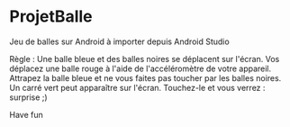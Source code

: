 # ProjetBalle
Jeu de balles sur Android à importer depuis Android Studio

Règle :
Une balle bleue et des balles noires se déplacent sur l'écran. Vos déplacez une balle rouge à l'aide de l'accéléromètre de votre appareil.
Attrapez la balle bleue et ne vous faites pas toucher par les balles noires.
Un carré vert peut apparaître sur l'écran. Touchez-le et vous verrez : surprise ;)

Have fun
